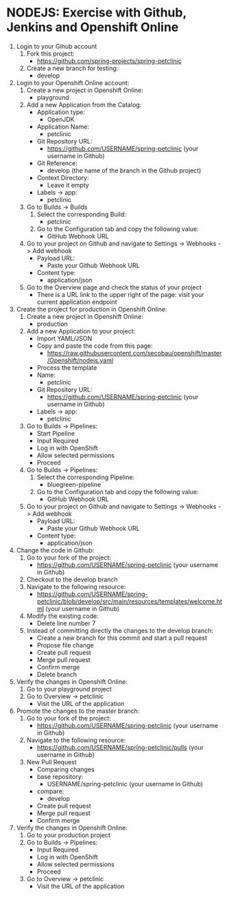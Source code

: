 # NODEJS: Exercise with Github, Jenkins and Openshift Online

1. Login to your Gihub account
    1. Fork this project:
        - https://github.com/spring-projects/spring-petclinic
    1. Create a new branch for testing:
        - develop
1. Login to your Openshift Online account:
    1. Create a new project in Openshift Online:
        - playground
    1. Add a new Application from the Catalog:
        - Application type:
            - OpenJDK
        - Application Name: 
            - petclinic
        - Git Repository URL: 
            - https://github.com/USERNAME/spring-petclinic (your username in Github)
        - Git Reference:
            - develop (the name of the branch in the Github project)
        - Context Directory:
            - Leave it empty
        - Labels -> app:
            - petclinic
    1. Go to Builds -> Builds
        1. Select the corresponding Build:
            - petclinic
        1. Go to the Configuration tab and copy the following value:
            - GitHub Webhook URL
    1. Go to your project on Github and navigate to Settings -> Webhooks -> Add webhook
        - Payload URL:
            - Paste your Github Webhook URL
        - Content type:
            - application/json
    1. Go to the Overview page and check the status of your project
        - There is a URL link to the upper right of the page: visit your current application endpoint
1. Create the project for production in Openshift Online:
    1. Create a new project in Openshift Online:
        - production
    1. Add a new Application to your project:
        - Import YAML/JSON
        - Copy and paste the code from this page:
            - https://raw.githubusercontent.com/secobau/openshift/master/Openshift/nodejs.yaml
        - Process the template
        - Name:
            - petclinic
        - Git Repository URL:
            - https://github.com/USERNAME/spring-petclinic (your username in Github)
        - Labels -> app:
            - petclinic
    1. Go to Builds -> Pipelines:
        - Start Pipeline
        - Input Required
        - Log in with OpenShift
        - Allow selected permissions
        - Proceed
    1. Go to Builds -> Pipelines:
        1. Select the corresponding Pipeline:
            - bluegreen-pipeline
        1. Go to the Configuration tab and copy the following value:
            - GitHub Webhook URL
    1. Go to your project on Github and navigate to Settings -> Webhooks -> Add webhook
        - Payload URL:
            - Paste your Github Webhook URL
        - Content type:
            - application/json
1. Change the code in Github:
    1. Go to your fork of the project:
        - https://github.com/USERNAME/spring-petclinic (your username in Github)
    1. Checkout to the develop branch
    1. Navigate to the following resource:
        - https://github.com/USERNAME/spring-petclinic/blob/develop/src/main/resources/templates/welcome.html (your username in Github)
    1. Modify the existing code:
        - Delete line number 7
    1. Instead of committing directly the changes to the develop branch:
        - Create a new branch for this commit and start a pull request
        - Propose file change
        - Create pull request
        - Merge pull request
        - Confirm merge
        - Delete branch
1. Verify the changes in Openshift Online:
    1. Go to your playground project
    1. Go to Overview -> petclinic
        - Visit the URL of the application
1. Promote the changes to the master branch:
    1. Go to your fork of the project:
        - https://github.com/USERNAME/spring-petclinic (your username in Github)
    1. Navigate to the following resource:
        - https://github.com/USERNAME/spring-petclinic/pulls (your username in Github)
    1. New Pull Request
        - Comparing changes
        - base repository:
            - USERNAME/spring-petclinic (your username in Github)
        - compare:
            - develop
        - Create pull request
        - Merge pull request
        - Confirm merge
1. Verify the changes in Openshift Online:
    1. Go to your production project
    1. Go to Builds -> Pipelines:
        - Input Required
        - Log in with OpenShift
        - Allow selected permissions
        - Proceed
    1. Go to Overview -> petclinic
        - Visit the URL of the application
